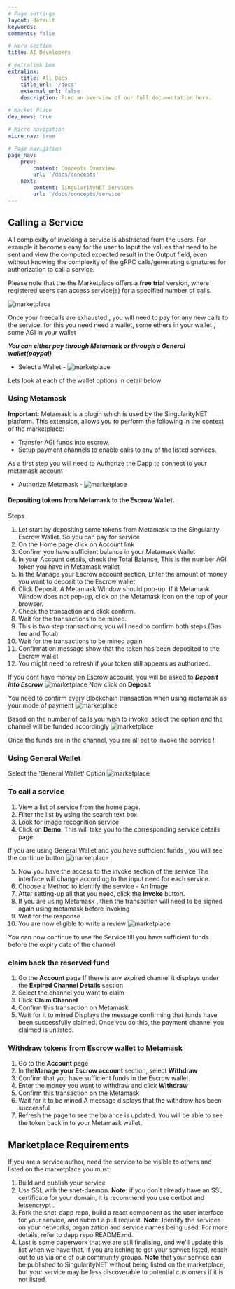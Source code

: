 ```yaml
---
# Page settings
layout: default
keywords:
comments: false

# Hero section
title: AI Developers

# extralink box
extralink:
    title: All Docs
    title_url: '/docs'
    external_url: false
    description: Find an overview of our full documentation here.

# Market Place
dev_news: true

# Micro navigation
micro_nav: true

# Page navigation
page_nav:
    prev:
        content: Concepts Overview
        url: '/docs/concepts'
    next:
        content: SingularityNET Services
        url: '/docs/concepts/service'
---
```


## Calling a Service



All complexity of invoking a service is abstracted from the users.
For example it becomes easy for the user to Input the values that need to be sent and view the computed expected result in the Output field, even without knowing the complexity of the gRPC calls/generating signatures for authorization to call a  service.  


Please note that the the Marketplace offers a **free trial** version, where registered users can access service(s) for a specified number of calls. 

![marketplace](/assets/img/dapp/free_call_feature.png)


Once your freecalls are exhausted , you will need to pay for any new calls to the service. for this you need need a wallet, some ethers in your wallet , some AGI in your wallet 


***You can either pay through Metamask or through a General wallet(paypal)***

- Select a Wallet -
![marketplace](/assets/img/dapp/select_awallet.png)


Lets look at each of the wallet options in detail below

### Using Metamask
**Important**: Metamask is a plugin which is used by the SingularityNET platform. This extension, allows you to perform the following in the context of the marketplace:

- Transfer AGI funds into escrow, 
- Setup payment channels to enable calls to any of the listed services.

As a first step you will need to Authorize the Dapp to connect to your metamask account
- Authorize Metamask -
![marketplace](/assets/img/dapp/authorize_metamask.png)


#### Depositing tokens from Metamask to the Escrow Wallet.

Steps
1.	Let start by depositing some tokens from Metamask to the Singularity Escrow Wallet. So you can pay for service
2.	On the Home page click on Account link
3.	Confirm you have sufficient balance in your Metamask Wallet
4.	In your Account details, check the Total Balance, This is the number AGI token you have in Metamask wallet
5.	In the Manage your Escrow account section, Enter the amount of money you want to deposit to the Escrow wallet
6.	Click Deposit. A Metamask Window should pop-up. If it Metamask Window does not pop-up, click on the Metamask icon on the top of your browser.
7.	Check the transaction and click confirm.
8.	Wait for the transactions to be mined.
9.	This is two step transactions; you will need to confirm both steps.(Gas fee and Total)
10.	Wait for the transactions to be mined again
11.	Confirmation message show that the token has been deposited to the Escrow wallet 
12.	You might need to refresh if your token still appears as authorized.

If you dont have money on Escrow account, you will be asked to ***Deposit into Escrow***
![marketplace](/assets/img/dapp/depositinEscrow.png)
Now click on **Deposit**

You need to confirm every Blockchain transaction when using metamask as your mode of payment
![marketplace](/assets/img/dapp/confirmationfrommetamask.png)

Based on the number of calls you wish to invoke ,select the option and the channel will be 
funded accordingly
![marketplace](/assets/img/dapp/metamaskmultiplecalls.png)

Once the funds are in the channel, you are all set to invoke the service !


### Using General Wallet 

Select the 'General Wallet' Option
![marketplace](/assets/img/dapp/marketplaceimage.gif)


### To call a service 

1.	View a list of service from the home page.
2.	Filter the list by using the search text box.
3.	Look for  image recognition service
4.	Click on **Demo**. 
    This will take you to the corresponding service details page.



If you are using General Wallet and you have sufficient funds , you will see the continue button 
![marketplace](/assets/img/dapp/generalwalletUse.png)

5.	Now you have the access to the invoke section of the service 
    The interface will change according to the input need for each service.
6.	Choose a Method to identify the service -  An Image
7.	After setting-up all that you need,  click the **Invoke** button.
8.	If you are using Metamask , then the transaction will need to be signed again using metamask before invoking 
9.	Wait for the response
10.	You are now eligible to write a review
![marketplace](/assets/img/dapp/reviewscree.png)

You can now continue to use the Service till you have sufficient funds before the expiry date of the channel

### claim back the reserved fund
1.	Go the **Account** page
    If there is any expired channel it displays under the **Expired Channel Details** section
3.	Select the channel you want to claim
4.	Click **Claim Channel**
5.	Confirm this transaction on Metamask
6.	Wait for it to mined
    Displays the message confirming that funds have been successfully claimed.  Once you do this, the payment channel you claimed is unlisted.

### Withdraw tokens from Escrow wallet to Metamask
1.	Go to the **Account** page
2.	In the**Manage your Escrow account** section, select  **Withdraw**
3.	Confirm that you have sufficient funds in the Escrow wallet.
4.	Enter the money you want to withdraw and click **Withdraw**
5.	Confirm this transaction on the Metamask
6.	Wait for it to be mined
    A message displays that the withdraw has been successful
8.	Refresh the page to see the balance is updated.
    You will be able to see the token back in to your Metamask wallet. 


## Marketplace Requirements

If you are a service author, need the service to be visible to others and listed on the marketplace you must:
1.	Build and publish your service 
2.	Use SSL with the snet-daemon. 
    **Note:** if you don't already have an SSL certificate for your domain, it is recommend you use certbot and letsencrypt .
3.	Fork the snet-dapp repo, build a react component as the user interface for your service, and submit a pull request. 
    **Note:** Identify the services on your networks, organization and service names being used. For more details, refer to dapp repo README.md.
4.	Last is some paperwork that we are still finalising, and we'll update this list when we have that. If you are itching to get your service listed, reach out to us via one of our community groups.
    **Note** that your service can be published to SingularityNET without being listed on the marketplace, but your service may be less discoverable to potential customers if it is not listed. 
